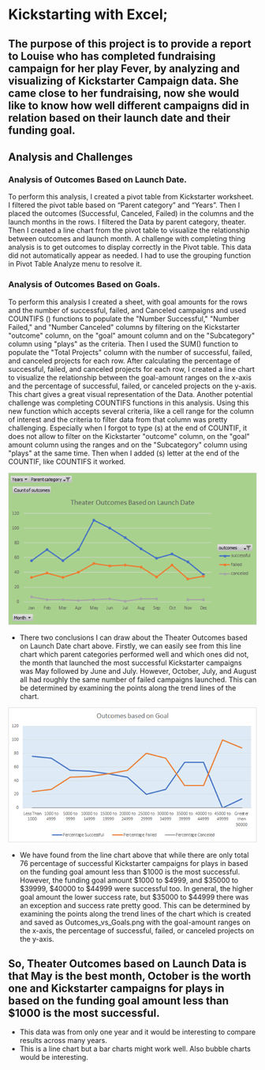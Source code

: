 # Kickstarting with Excel; 

## The purpose of this project is to provide a report to Louise who has completed fundraising campaign for her play Fever, by analyzing and visualizing of Kickstarter Campaign data. She came close to her fundraising, now she would like to know how well different campaigns did in relation based on their launch date and their funding goal. 

## Analysis and Challenges 
### Analysis of Outcomes Based on Launch Date.
To perform this analysis, I created a pivot table from Kickstarter worksheet. I filtered the pivot table based on “Parent category” and “Years”. Then I placed the outcomes (Successful, Canceled, Failed) in the columns and the launch months in the rows. I filtered the Data by parent category, theater. Then I created a line chart from the pivot table to visualize the relationship between outcomes and launch month. A challenge with completing thing analysis is to get outcomes to display correctly in the Pivot table. This data did not automatically appear as needed. I had to use the grouping function in Pivot Table Analyze menu to resolve it. 
### Analysis of Outcomes Based on Goals.
To perform this analysis I created a sheet, with goal amounts for the rows and the number of successful, failed, and Canceled campaigns and used COUNTIFS () functions to populate the "Number Successful," "Number Failed," and "Number Canceled" columns by filtering on the Kickstarter "outcome" column, on the "goal" amount column and on the "Subcategory" column using "plays" as the criteria. Then I used the SUM() function to populate the "Total Projects" column with the number of successful, failed, and canceled projects for each row. After calculating the percentage of successful, failed, and canceled projects for each row, I created a line chart to visualize the relationship between the goal-amount ranges on the x-axis and the percentage of successful, failed, or canceled projects on the y-axis. This chart gives a great visual representation of the Data. Another potential challenge was completing COUNTIFS functions in this analysis. Using this new function which accepts several criteria, like a cell range for the column of interest and the criteria to filter data from that column was pretty challenging. Especially when I forgot to type (s) at the end of COUNTIF, it does not allow to filter on the Kickstarter "outcome" column, on the "goal" amount column using the ranges and on the "Subcategory" column using "plays" at the same time. Then when I added (s) letter at the end of the COUNTIF, like COUNTIFS it worked.

 ![date](Theater_Outcomes_vs_Launch.png)
-	There two conclusions I can draw about the Theater Outcomes based on Launch Date chart above. Firstly, we can easily see from this line chart which parent categories performed well and which ones did not, the month that launched the most successful Kickstarter campaigns was May followed by June and July. However, October, July, and August all had roughly the same number of failed campaigns launched. This can be determined by examining the points along the trend lines of the chart.

 ![chart](Outcomes_vs_Goals.png)
-   We have found from the line chart above that while there are only total 76 percentage of successful Kickstarter campaigns for plays in based on the funding goal amount less than $1000 is the most successful. However, the funding goal amount $1000 to $4999, and $35000 to $39999, $40000 to $44999 were successful too. In general, the higher goal amount the lower success rate, but $35000 to $44999 there was an exception and success rate pretty good. This can be determined by examining the points along the trend lines of the chart which is created and saved as Outcomes_vs_Goals.png with the goal-amount ranges on the x-axis, the percentage of successful, failed, or canceled projects on the y-axis.

   ## So, Theater Outcomes based on Launch Data is that May is the best month, October is the worth one and Kickstarter campaigns for plays in based on the funding goal amount less than $1000 is the most successful.
-	This data was from only one year and it would be interesting to compare results across many years.
-	This is a line chart but a bar charts might work well. Also bubble charts would be interesting. 

